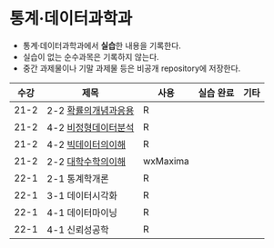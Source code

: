 # 통계·데이터과학과
* 통계·데이터과학과에서 **실습**한 내용을 기록한다.
* 실습이 없는 순수과목은 기록하지 않는다.
* 중간 과제물이나 기말 과제물 등은 비공개 repository에 저장한다.

|수강|제목|사용|실습 완료|기타|
|---|---|---|---|---|
|21-2|2-2 [확률의개념과응용](https://github.com/hwahyeon/KNOU_Statistics/tree/main/%ED%99%95%EB%A5%A0%EC%9D%98%EA%B0%9C%EB%85%90%EA%B3%BC%EC%9D%91%EC%9A%A9)|R|||
|21-2|4-2 [비정형데이터분석](https://github.com/hwahyeon/KNOU_Statistics/tree/main/%EB%B9%84%EC%A0%95%ED%98%95%EB%8D%B0%EC%9D%B4%ED%84%B0%EB%B6%84%EC%84%9D)|R|||
|21-2|4-2 [빅데이터의이해](https://github.com/hwahyeon/KNOU_Statistics/tree/main/%EB%B9%85%EB%8D%B0%EC%9D%B4%ED%84%B0%EC%9D%98%EC%9D%B4%ED%95%B4)|R|||
|21-2|2-2 [대학수학의이해](https://github.com/hwahyeon/KNOU_Statistics/tree/main/%EB%8C%80%ED%95%99%EC%88%98%ED%95%99%EC%9D%98%EC%9D%B4%ED%95%B4)|wxMaxima|||
|22-1|2-1 통계학개론|R|||
|22-1|3-1 데이터시각화|R|||
|22-1|4-1 데이터마이닝|R|||
|22-1|4-1 신뢰성공학|R|||
